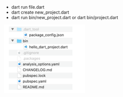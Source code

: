 
- dart run file.dart
- dart create new_project.dart
- dart run bin/new_project.dart or dart bin/project.dart

![Screenshot](images/dart-structure-project.png)
